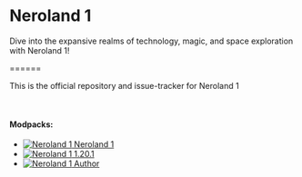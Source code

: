 # Neroland 1

Dive into the expansive realms of technology, magic, and space exploration with Neroland 1!

======

This is the official repository and issue-tracker for Neroland 1

<br>

#### Modpacks:

- [![Neroland 1](https://cf.way2muchnoise.eu/925704.svg "Neroland 1") Neroland 1](https://www.curseforge.com/minecraft/modpacks/neroland-1)
- [![Neroland 1](https://cf.way2muchnoise.eu/versions/925704.svg "Neroland 1") 1.20.1](https://www.curseforge.com/minecraft/modpacks/neroland-1)
- [![Neroland 1](https://cf.way2muchnoise.eu/author/neroland.svg "Neroland 1") Author](https://www.curseforge.com/minecraft/modpacks/neroland-1)
